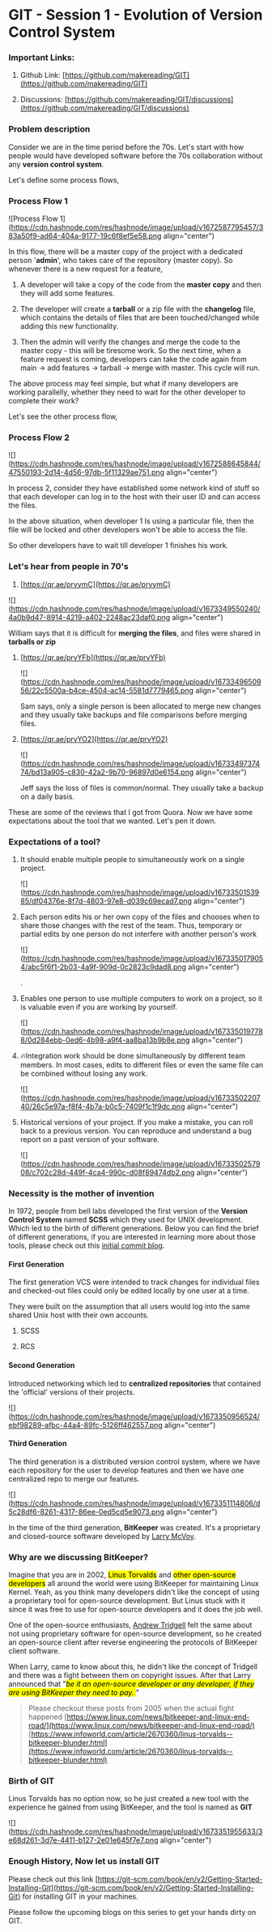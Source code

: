 # GIT - Session 1 - Evolution of Version Control System

### Important Links:

1. Github Link: [https://github.com/makereading/GIT](https://github.com/makereading/GIT)
    
2. Discussions: [https://github.com/makereading/GIT/discussions](https://github.com/makereading/GIT/discussions)
    

### Problem description

Consider we are in the time period before the 70s. Let's start with how people would have developed software before the 70s collaboration without any **version control system**.

Let's define some process flows,

### Process Flow 1

![Process Flow 1](https://cdn.hashnode.com/res/hashnode/image/upload/v1672587795457/383a50f9-ad64-404a-9177-19c6f8ef5e58.png align="center")

In this flow, there will be a master copy of the project with a dedicated person '**admin**', who takes care of the repository (master copy). So whenever there is a new request for a feature,

1. A developer will take a copy of the code from the **master copy** and then they will add some features.
    
2. The developer will create a **tarball** or a zip file with the **changelog** file, which contains the details of files that are been touched/changed while adding this new functionality.
    
3. Then the admin will verify the changes and merge the code to the master copy - this will be tiresome work. So the next time, when a feature request is coming, developers can take the code again from main -&gt; add features -&gt; tarball -&gt; merge with master. This cycle will run.
    

The above process may feel simple, but what if many developers are working parallelly, whether they need to wait for the other developer to complete their work?

Let's see the other process flow,

### Process Flow 2

![](https://cdn.hashnode.com/res/hashnode/image/upload/v1672588645844/47550193-2d14-4d56-97db-5f11329ae751.png align="center")

In process 2, consider they have established some network kind of stuff so that each developer can log in to the host with their user ID and can access the files.

In the above situation, when developer 1 Is using a particular file, then the file will be locked and other developers won't be able to access the file.

So other developers have to wait till developer 1 finishes his work.

### Let's hear from people in 70's

1. [https://qr.ae/prvymC](https://qr.ae/prvymC)
    

![](https://cdn.hashnode.com/res/hashnode/image/upload/v1673349550240/4a0b9d47-8914-4219-a402-2248ac23daf0.png align="center")

William says that it is difficult for **merging the files**, and files were shared in **tarballs or zip**

1. [https://qr.ae/prvYFb](https://qr.ae/prvYFb)
    
    ![](https://cdn.hashnode.com/res/hashnode/image/upload/v1673349650956/22c5500a-b4ce-4504-ac14-5581d7779465.png align="center")
    
    Sam says, only a single person is been allocated to merge new changes and they usually take backups and file comparisons before merging files.
    
2. [https://qr.ae/prvYO2](https://qr.ae/prvYO2)
    
    ![](https://cdn.hashnode.com/res/hashnode/image/upload/v1673349737474/bd13a905-c830-42a2-9b70-96897d0e6154.png align="center")
    
    Jeff says the loss of files is common/normal. They usually take a backup on a daily basis.
    

These are some of the reviews that I got from Quora. Now we have some expectations about the tool that we wanted. Let's pen it down.

### Expectations of a tool?

1. It should enable multiple people to simultaneously work on a single project.
    
    ![](https://cdn.hashnode.com/res/hashnode/image/upload/v1673350153985/df04376e-8f7d-4803-97e8-d039c69ecad7.png align="center")
    
2. Each person edits his or her own copy of the files and chooses when to share those changes with the rest of the team. Thus, temporary or partial edits by one person do not interfere with another person's work
    
    ![](https://cdn.hashnode.com/res/hashnode/image/upload/v1673350179054/abc5f6f1-2b03-4a9f-909d-0c2823c9dad8.png align="center")
    
    .
    
3. Enables one person to use multiple computers to work on a project, so it is valuable even if you are working by yourself.
    
    ![](https://cdn.hashnode.com/res/hashnode/image/upload/v1673350197788/0d284ebb-0ed6-4b98-a9f4-aa8ba13b9b8e.png align="center")
    
4. 🔥Integration work should be done simultaneously by different team members. In most cases, edits to different files or even the same file can be combined without losing any work.
    
    ![](https://cdn.hashnode.com/res/hashnode/image/upload/v1673350220740/26c5e97a-f8f4-4b7a-b0c5-7409f1c1f9dc.png align="center")
    
5. Historical versions of your project. If you make a mistake, you can roll back to a previous version. You can reproduce and understand a bug report on a past version of your software.
    
    ![](https://cdn.hashnode.com/res/hashnode/image/upload/v1673350257908/c702c28d-449f-4ca4-990c-d08f89474db2.png align="center")
    

### Necessity is the mother of invention

In 1972, people from bell labs developed the first version of the **Version Control System** named **SCSS** which they used for UNIX development. Which led to the birth of different generations. Below you can find the brief of different generations, if you are interested in learning more about those tools, please check out this [initial commit blog](https://initialcommit.com/blog/Technical-Guide-VCS-Internals).

#### First Generation

The first generation VCS were intended to track changes for individual files and checked-out files could only be edited locally by one user at a time.

They were built on the assumption that all users would log into the same shared Unix host with their own accounts.

1. SCSS
    
2. RCS
    

#### Second Generation

Introduced networking which led to **centralized repositories** that contained the 'official' versions of their projects.

![](https://cdn.hashnode.com/res/hashnode/image/upload/v1673350956524/ebf98289-afbc-44a4-89fc-5126ff462557.png align="center")

#### Third Generation

The third generation is a distributed version control system, where we have each repository for the user to develop features and then we have one centralized repo to merge our features.

![](https://cdn.hashnode.com/res/hashnode/image/upload/v1673351114806/d5c28df6-8261-4317-86ee-0ed5cd5e9073.png align="center")

In the time of the third generation, **BitKeeper** was created. It's a proprietary and closed-source software developed by [Larry McVoy](https://en.wikipedia.org/wiki/Larry_McVoy).

### Why are we discussing BitKeeper?

Imagine that you are in 2002, <mark>Linus Torvalds</mark> and <mark>other open-source developers</mark> all around the world were using BitKeeper for maintaining Linux Kernel. Yeah, as you think many developers didn't like the concept of using a proprietary tool for open-source development. But Linus stuck with it since it was free to use for open-source developers and it does the job well.

One of the open-source enthusiasts, [Andrew Tridgell](https://en.wikipedia.org/wiki/Andrew_Tridgell) felt the same about not using proprietary software for open-source development, so he created an open-source client after reverse engineering the protocols of BitKeeper client software.

When Larry, came to know about this, he didn't like the concept of Tridgell and there was a fight between them on copyright issues. After that Larry announced that "*<mark>be it an open-source developer or any developer, if they are using BitKeeper they need to pay. </mark>* "

> Please checkout these posts from 2005 when the actual fight happened [https://www.linux.com/news/bitkeeper-and-linux-end-road/](https://www.linux.com/news/bitkeeper-and-linux-end-road/) [https://www.infoworld.com/article/2670360/linus-torvalds--bitkeeper-blunder.html](https://www.infoworld.com/article/2670360/linus-torvalds--bitkeeper-blunder.html)

### Birth of GIT

Linus Torvalds has no option now, so he just created a new tool with the experience he gained from using BitKeeper, and the tool is named as **GIT**

![](https://cdn.hashnode.com/res/hashnode/image/upload/v1673351955633/3e68d261-3d7e-4411-b127-2e01e645f7e7.png align="center")

### Enough History, Now let us install GIT

Please check out this link [https://git-scm.com/book/en/v2/Getting-Started-Installing-Git](https://git-scm.com/book/en/v2/Getting-Started-Installing-Git) for installing GIT in your machines.

Please follow the upcoming blogs on this series to get your hands dirty on GIT.
